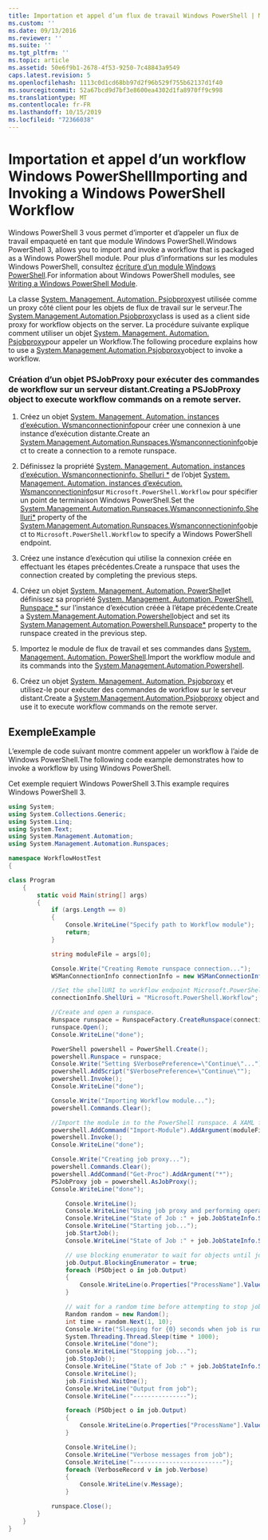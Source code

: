 ```yaml
---
title: Importation et appel d’un flux de travail Windows PowerShell | Microsoft Docs
ms.custom: ''
ms.date: 09/13/2016
ms.reviewer: ''
ms.suite: ''
ms.tgt_pltfrm: ''
ms.topic: article
ms.assetid: 50e6f9b1-2678-4f53-9250-7c48843a9549
caps.latest.revision: 5
ms.openlocfilehash: 1113c0d1cd68bb97d2f96b529f755b62137d1f40
ms.sourcegitcommit: 52a67bcd9d7bf3e8600ea4302d1fa8970ff9c998
ms.translationtype: MT
ms.contentlocale: fr-FR
ms.lasthandoff: 10/15/2019
ms.locfileid: "72366038"
---
```

# <a name="importing-and-invoking-a-windows-powershell-workflow"></a><span data-ttu-id="5a54d-102">Importation et appel d’un workflow Windows PowerShell</span><span class="sxs-lookup"><span data-stu-id="5a54d-102">Importing and Invoking a Windows PowerShell Workflow</span></span>

<span data-ttu-id="5a54d-103">Windows PowerShell 3 vous permet d’importer et d’appeler un flux de travail empaqueté en tant que module Windows PowerShell.</span><span class="sxs-lookup"><span data-stu-id="5a54d-103">Windows PowerShell 3, allows you to import and invoke a workflow that is packaged as a Windows PowerShell module.</span></span> <span data-ttu-id="5a54d-104">Pour plus d’informations sur les modules Windows PowerShell, consultez [écriture d’un module Windows PowerShell](../module/writing-a-windows-powershell-module.md).</span><span class="sxs-lookup"><span data-stu-id="5a54d-104">For information about Windows PowerShell modules, see [Writing a Windows PowerShell Module](../module/writing-a-windows-powershell-module.md).</span></span>

<span data-ttu-id="5a54d-105">La classe [System. Management. Automation. Psjobproxy](/dotnet/api/System.Management.Automation.PSJobProxy)est utilisée comme un proxy côté client pour les objets de flux de travail sur le serveur.</span><span class="sxs-lookup"><span data-stu-id="5a54d-105">The [System.Management.Automation.Psjobproxy](/dotnet/api/System.Management.Automation.PSJobProxy)class is used as a client side proxy for workflow objects on the server.</span></span> <span data-ttu-id="5a54d-106">La procédure suivante explique comment utiliser un objet [System. Management. Automation. Psjobproxy](/dotnet/api/System.Management.Automation.PSJobProxy)pour appeler un Workflow.</span><span class="sxs-lookup"><span data-stu-id="5a54d-106">The following procedure explains how to use a [System.Management.Automation.Psjobproxy](/dotnet/api/System.Management.Automation.PSJobProxy)object to invoke a workflow.</span></span>

### <a name="creating-a-psjobproxy-object-to-execute-workflow-commands-on-a-remote-server"></a><span data-ttu-id="5a54d-107">Création d’un objet PSJobProxy pour exécuter des commandes de workflow sur un serveur distant.</span><span class="sxs-lookup"><span data-stu-id="5a54d-107">Creating a PSJobProxy object to execute workflow commands on a remote server.</span></span>

1. <span data-ttu-id="5a54d-108">Créez un objet [System. Management. Automation. instances d’exécution. Wsmanconnectioninfo](/dotnet/api/System.Management.Automation.Runspaces.WSManConnectionInfo)pour créer une connexion à une instance d’exécution distante.</span><span class="sxs-lookup"><span data-stu-id="5a54d-108">Create an [System.Management.Automation.Runspaces.Wsmanconnectioninfo](/dotnet/api/System.Management.Automation.Runspaces.WSManConnectionInfo)object to create a connection to a remote runspace.</span></span>

2. <span data-ttu-id="5a54d-109">Définissez la propriété [System. Management. Automation. instances d’exécution. Wsmanconnectioninfo. Shelluri \*](/dotnet/api/System.Management.Automation.Runspaces.WSManConnectionInfo.ShellUri) de l’objet [System. Management. Automation. instances d’exécution. Wsmanconnectioninfo](/dotnet/api/System.Management.Automation.Runspaces.WSManConnectionInfo)sur `Microsoft.PowerShell.Workflow` pour spécifier un point de terminaison Windows PowerShell.</span><span class="sxs-lookup"><span data-stu-id="5a54d-109">Set the [System.Management.Automation.Runspaces.Wsmanconnectioninfo.Shelluri\*](/dotnet/api/System.Management.Automation.Runspaces.WSManConnectionInfo.ShellUri) property of the [System.Management.Automation.Runspaces.Wsmanconnectioninfo](/dotnet/api/System.Management.Automation.Runspaces.WSManConnectionInfo)object to `Microsoft.PowerShell.Workflow` to specify a Windows PowerShell endpoint.</span></span>

3. <span data-ttu-id="5a54d-110">Créez une instance d’exécution qui utilise la connexion créée en effectuant les étapes précédentes.</span><span class="sxs-lookup"><span data-stu-id="5a54d-110">Create a runspace that uses the connection created by completing the previous steps.</span></span>

4. <span data-ttu-id="5a54d-111">Créez un objet [System. Management. Automation. PowerShell](/dotnet/api/System.Management.Automation.PowerShell)et définissez sa propriété [System. Management. Automation. PowerShell. Runspace \*](/dotnet/api/System.Management.Automation.PowerShell.Runspace) sur l’instance d’exécution créée à l’étape précédente.</span><span class="sxs-lookup"><span data-stu-id="5a54d-111">Create a [System.Management.Automation.Powershell](/dotnet/api/System.Management.Automation.PowerShell)object and set its [System.Management.Automation.Powershell.Runspace\*](/dotnet/api/System.Management.Automation.PowerShell.Runspace) property to the runspace created in the previous step.</span></span>

5. <span data-ttu-id="5a54d-112">Importez le module de flux de travail et ses commandes dans [System. Management. Automation. PowerShell](/dotnet/api/System.Management.Automation.PowerShell).</span><span class="sxs-lookup"><span data-stu-id="5a54d-112">Import the workflow module and its commands into the [System.Management.Automation.Powershell](/dotnet/api/System.Management.Automation.PowerShell).</span></span>

6. <span data-ttu-id="5a54d-113">Créez un objet [System. Management. Automation. Psjobproxy](/dotnet/api/System.Management.Automation.PSJobProxy) et utilisez-le pour exécuter des commandes de workflow sur le serveur distant.</span><span class="sxs-lookup"><span data-stu-id="5a54d-113">Create a [System.Management.Automation.Psjobproxy](/dotnet/api/System.Management.Automation.PSJobProxy) object and use it to execute workflow commands on the remote server.</span></span>

## <a name="example"></a><span data-ttu-id="5a54d-114">Exemple</span><span class="sxs-lookup"><span data-stu-id="5a54d-114">Example</span></span>

<span data-ttu-id="5a54d-115">L’exemple de code suivant montre comment appeler un workflow à l’aide de Windows PowerShell.</span><span class="sxs-lookup"><span data-stu-id="5a54d-115">The following code example demonstrates how to invoke a workflow by using Windows PowerShell.</span></span>

<span data-ttu-id="5a54d-116">Cet exemple requiert Windows PowerShell 3.</span><span class="sxs-lookup"><span data-stu-id="5a54d-116">This example requires Windows PowerShell 3.</span></span>

```csharp
using System;
using System.Collections.Generic;
using System.Linq;
using System.Text;
using System.Management.Automation;
using System.Management.Automation.Runspaces;

namespace WorkflowHostTest
{

class Program
    {
        static void Main(string[] args)
        {
            if (args.Length == 0)
            {
                Console.WriteLine("Specify path to Workflow module");
                return;
            }

            string moduleFile = args[0];

            Console.Write("Creating Remote runspace connection...");
            WSManConnectionInfo connectionInfo = new WSManConnectionInfo();

            //Set the shellURI to workflow endpoint Microsoft.PowerShell.Workflow
            connectionInfo.ShellUri = "Microsoft.PowerShell.Workflow";

            //Create and open a runspace.
            Runspace runspace = RunspaceFactory.CreateRunspace(connectionInfo);
            runspace.Open();
            Console.WriteLine("done");

            PowerShell powershell = PowerShell.Create();
            powershell.Runspace = runspace;
            Console.Write("Setting $VerbosePreference=\"Continue\"...");
            powershell.AddScript("$VerbosePreference=\"Continue\"");
            powershell.Invoke();
            Console.WriteLine("done");

            Console.Write("Importing Workflow module...");
            powershell.Commands.Clear();

            //Import the module in to the PowerShell runspace. A XAML file could also be imported directly by using Import-Module.
            powershell.AddCommand("Import-Module").AddArgument(moduleFile);
            powershell.Invoke();
            Console.WriteLine("done");

            Console.Write("Creating job proxy...");
            powershell.Commands.Clear();
            powershell.AddCommand("Get-Proc").AddArgument("*");
            PSJobProxy job = powershell.AsJobProxy();
            Console.WriteLine("done");

                Console.WriteLine();
                Console.WriteLine("Using job proxy and performing operations...");
                Console.WriteLine("State of Job :" + job.JobStateInfo.State.ToString());
                Console.WriteLine("Starting job...");
                job.StartJob();
                Console.WriteLine("State of Job :" + job.JobStateInfo.State.ToString());

                // use blocking enumerator to wait for objects until job finishes
                job.Output.BlockingEnumerator = true;
                foreach (PSObject o in job.Output)
                {
                    Console.WriteLine(o.Properties["ProcessName"].Value.ToString());
                }

                // wait for a random time before attempting to stop job
                Random random = new Random();
                int time = random.Next(1, 10);
                Console.Write("Sleeping for {0} seconds when job is running on another thread...", time);
                System.Threading.Thread.Sleep(time * 1000);
                Console.WriteLine("done");
                Console.WriteLine("Stopping job...");
                job.StopJob();
                Console.WriteLine("State of Job :" + job.JobStateInfo.State.ToString());
                Console.WriteLine();
                job.Finished.WaitOne();
                Console.WriteLine("Output from job");
                Console.WriteLine("---------------");

                foreach (PSObject o in job.Output)
                {
                    Console.WriteLine(o.Properties["ProcessName"].Value.ToString());
                }

                Console.WriteLine();
                Console.WriteLine("Verbose messages from job");
                Console.WriteLine("-------------------------");
                foreach (VerboseRecord v in job.Verbose)
                {
                    Console.WriteLine(v.Message);
                }

            runspace.Close();
        }
    }
}

```